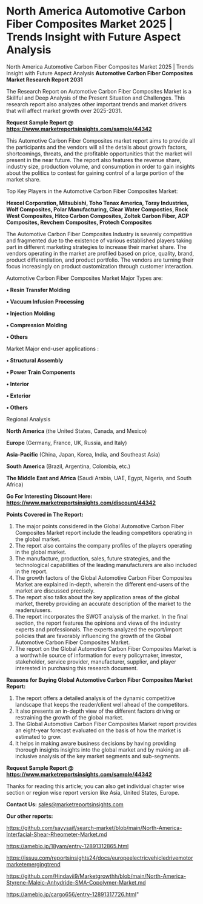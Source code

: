 # North America Automotive Carbon Fiber Composites Market 2025 | Trends Insight with Future Aspect Analysis
North America Automotive Carbon Fiber Composites Market 2025 | Trends Insight with Future Aspect Analysis
<strong>Automotive Carbon Fiber Composites Market Research Report 2031</strong>

The Research Report on Automotive Carbon Fiber Composites Market is a Skillful and Deep Analysis of the Present Situation and Challenges. This research report also analyzes other important trends and market drivers that will affect market growth over 2025-2031.

<strong>Request Sample Report @ <a href=https://www.marketreportsinsights.com/sample/44342>https://www.marketreportsinsights.com/sample/44342</a></strong>

This Automotive Carbon Fiber Composites market report aims to provide all the participants and the vendors will all the details about growth factors, shortcomings, threats, and the profitable opportunities that the market will present in the near future. The report also features the revenue share, industry size, production volume, and consumption in order to gain insights about the politics to contest for gaining control of a large portion of the market share.

Top Key Players in the Automotive Carbon Fiber Composites Market:

<strong>Hexcel Corporation, Mitsubishi, Toho Tenax America, Toray Industries, Wolf Composites, Polar Manufacturing, Clear Water Composties, Rock West Composites, Hitco Carbon Composites, Zoltek Carbon Fiber, ACP Composites, Revchem Composites, Protech Composites</strong>

The Automotive Carbon Fiber Composites Industry is severely competitive and fragmented due to the existence of various established players taking part in different marketing strategies to increase their market share. The vendors operating in the market are profiled based on price, quality, brand, product differentiation, and product portfolio. The vendors are turning their focus increasingly on product customization through customer interaction.

Automotive Carbon Fiber Composites Market Major Types are:

<strong>•  Resin Transfer Molding

•  Vacuum Infusion Processing

•  Injection Molding

•  Compression Molding

•  Others</strong>

Market Major end-user applications :

<strong>•  Structural Assembly

•  Power Train Components

•  Interior

•  Exterior

•  Others</strong>

Regional Analysis

</u><strong><b>North America</b></strong> (the United States, Canada, and Mexico)

<strong><b>Europe </b></strong>(Germany, France, UK, Russia, and Italy)

<strong><b>Asia-Pacific</b></strong> (China, Japan, Korea, India, and Southeast Asia)

<strong><b>South America</b></strong> (Brazil, Argentina, Colombia, etc.)

<strong><b>The Middle East and Africa</b></strong> (Saudi Arabia, UAE, Egypt, Nigeria, and South Africa)

<strong>Go For Interesting Discount Here: <a href=https://www.marketreportsinsights.com/discount/44342>https://www.marketreportsinsights.com/discount/44342</a></strong>

<strong>Points Covered in The Report:</strong>
<ol>
  <li>The major points considered in the Global Automotive Carbon Fiber Composites Market report include the leading competitors operating in the global market.</li>
  <li>The report also contains the company profiles of the players operating in the global market.</li>
  <li>The manufacture, production, sales, future strategies, and the technological capabilities of the leading manufacturers are also included in the report.</li>
  <li>The growth factors of the Global Automotive Carbon Fiber Composites Market are explained in-depth, wherein the different end-users of the market are discussed precisely.</li>
  <li>The report also talks about the key application areas of the global market, thereby providing an accurate description of the market to the readers/users.</li>
  <li>The report incorporates the SWOT analysis of the market. In the final section, the report features the opinions and views of the industry experts and professionals. The experts analyzed the export/import policies that are favorably influencing the growth of the Global Automotive Carbon Fiber Composites Market.</li>
  <li>The report on the Global Automotive Carbon Fiber Composites Market is a worthwhile source of information for every policymaker, investor, stakeholder, service provider, manufacturer, supplier, and player interested in purchasing this research document.</li>
</ol>
<strong>Reasons for Buying Global Automotive Carbon Fiber Composites Market Report:</strong>

<ol>
  <li>The report offers a detailed analysis of the dynamic competitive landscape that keeps the reader/client well ahead of the competitors.</li>
  <li>It also presents an in-depth view of the different factors driving or restraining the growth of the global market.</li>
  <li>The Global Automotive Carbon Fiber Composites Market report provides an eight-year forecast evaluated on the basis of how the market is estimated to grow.</li>
  <li>It helps in making aware business decisions by having providing thorough insights insights into the global market and by making an all-inclusive analysis of the key market segments and sub-segments.</li>
</ol>
<strong>Request Sample Report @ <a href=https://www.marketreportsinsights.com/sample/44342>https://www.marketreportsinsights.com/sample/44342</a></strong>


Thanks for reading this article; you can also get individual chapter wise section or region wise report version like Asia, United States, Europe.

<strong>Contact Us:</strong>
sales@marketreportsinsights.com

<strong>Our other reports:</strong>

<a href=https://github.com/sayysaif/search-market/blob/main/North-America-Interfacial-Shear-Rheometer-Market.md>https://github.com/sayysaif/search-market/blob/main/North-America-Interfacial-Shear-Rheometer-Market.md</a>

<a href=https://ameblo.jp/18yam/entry-12891312865.html>https://ameblo.jp/18yam/entry-12891312865.html</a>

<a href=https://issuu.com/reportsinsights24/docs/europeelectricvehicledrivemotormarketemergingtrend>https://issuu.com/reportsinsights24/docs/europeelectricvehicledrivemotormarketemergingtrend</a>

<a href=https://github.com/Hindavii9/Marketgrowthh/blob/main/North-America-Styrene-Maleic-Anhydride-SMA-Copolymer-Market.md>https://github.com/Hindavii9/Marketgrowthh/blob/main/North-America-Styrene-Maleic-Anhydride-SMA-Copolymer-Market.md</a>

<a href=https://ameblo.jp/cargo656/entry-12891317726.html>https://ameblo.jp/cargo656/entry-12891317726.html</a>"
